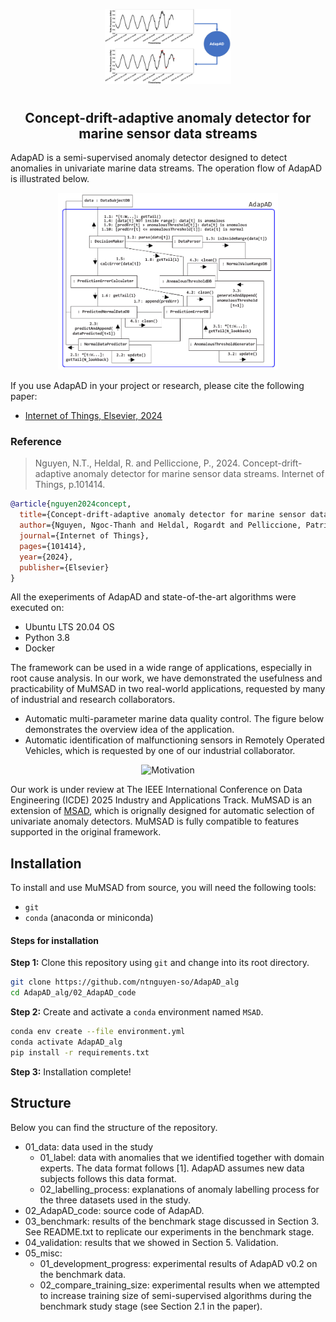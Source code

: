 <p align="center">
<img src="./assets/headline.png" style="width: 40%;"/>
</p>

<h1 align="center">
<h2 align="center">Concept-drift-adaptive anomaly detector for marine sensor data streams</h2>

AdapAD is a semi-supervised anomaly detector designed to detect anomalies in univariate marine data streams. The operation flow of AdapAD is illustrated below.

<div align="center">
  <img src="./assets/operation_flow.png" alt="operation_flow" style="width: 70%;">
</div>

If you use AdapAD in your project or research, please cite the following paper:

- [Internet of Things, Elsevier, 2024](https://www.sciencedirect.com/science/article/pii/S254266052400355X)

### Reference

> Nguyen, N.T., Heldal, R. and Pelliccione, P., 2024. Concept-drift-adaptive anomaly detector for marine sensor data streams. Internet of Things, p.101414.

```bibtex
@article{nguyen2024concept,
  title={Concept-drift-adaptive anomaly detector for marine sensor data streams},
  author={Nguyen, Ngoc-Thanh and Heldal, Rogardt and Pelliccione, Patrizio},
  journal={Internet of Things},
  pages={101414},
  year={2024},
  publisher={Elsevier}
}
```

All the exeperiments of AdapAD and state-of-the-art algorithms were executed on:
- Ubuntu LTS 20.04 OS
- Python 3.8
- Docker

The framework can be used in a wide range of applications, especially in root cause analysis. In our work, we have demonstrated the usefulness and practicability of MuMSAD in two real-world applications, requested by many of industrial and research collaborators.
- Automatic multi-parameter marine data quality control. The figure below demonstrates the overview idea of the application.
- Automatic identification of malfunctioning sensors in Remotely Operated Vehicles, which is requested by one of our industrial collaborator.

<div align="center">
  <img src="./assets/motivation.PNG" alt="Motivation" style="width: 50%;">
</div>

Our work is under review at The IEEE International Conference on Data Engineering (ICDE) 2025 Industry and Applications Track.
MuMSAD is an extension of [MSAD](https://github.com/boniolp/MSAD), which is orignally designed for automatic selection of univariate anomaly detectors. MuMSAD is fully compatible to features supported in the original framework.

## Installation

To install and use MuMSAD from source, you will need the following tools:

- `git`
- `conda` (anaconda or miniconda)

#### Steps for installation

**Step 1:** Clone this repository using `git` and change into its root directory.

```bash
git clone https://github.com/ntnguyen-so/AdapAD_alg
cd AdapAD_alg/02_AdapAD_code
```

**Step 2:** Create and activate a `conda` environment named `MSAD`.

```bash
conda env create --file environment.yml
conda activate AdapAD_alg
pip install -r requirements.txt
```

**Step 3:** Installation complete!

## Structure

Below you can find the structure of the repository.

- 01_data: data used in the study
  - 01_label: data with anomalies that we identified together with domain experts. The data format follows [1]. AdapAD assumes new data subjects follows this data format. 
  - 02_labelling_process: explanations of anomaly labelling process for the three datasets used in the study.
- 02_AdapAD_code: source code of AdapAD.
- 03_benchmark: results of the benchmark stage discussed in Section 3. See README.txt to replicate our experiments in the benchmark stage.
- 04_validation: results that we showed in Section 5. Validation.
- 05_misc: 
  - 01_development_progress: experimental results of AdapAD v0.2 on the benchmark data.
  - 02_compare_training_size: experimental results when we attempted to increase training size of semi-supervised algorithms during the benchmark study stage (see Section 2.1 in the paper).
	

